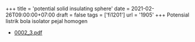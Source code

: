 +++
title = 'potential solid insulating sphere'
date = 2021-02-26T09:00:00+07:00
draft = false
tags = ['fi1201']
url = '1905'
+++
Potensial listrik bola isolator pejal homogen
<!--more-->

+ [0002_3.pdf](https://zenodo.org/doi/10.5281/zenodo.4556187)
